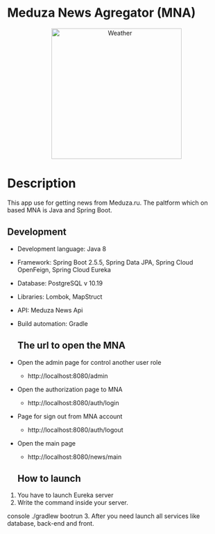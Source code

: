 # Meduza News Agregator (MNA)
<p align="center"><img src="https://cdn-icons-png.flaticon.com/512/2540/2540832.png"
alt="Weather" height="300" />
  
  
 # Description
  This app use for getting news from Meduza.ru. The paltform which on based MNA is Java and Spring Boot.
  
  ## Development
- Development language: Java 8
- Framework: Spring Boot 2.5.5, Spring Data JPA, Spring Cloud OpenFeign, Spring Cloud Eureka
- Database: PostgreSQL v 10.19
- Libraries: Lombok, MapStruct
- API: Meduza News Api
- Build automation: Gradle
  
  ## The url to open the MNA
- Open the admin page for control another user role
  -  http://localhost:8080/admin
  
- Open the authorization page to MNA
  -  http://localhost:8080/auth/login
- Page for sign out from MNA account
  -  http://localhost:8080/auth/logout
  
- Open the main page
  -  http://localhost:8080/news/main
  
  ## How to launch
1. You have to launch Eureka server
2. Write the command inside your server.
 
console
    ./gradlew bootrun
3. After you need launch all services like database, back-end and front.
